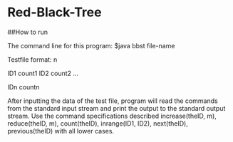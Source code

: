 # Red-Black-Tree

##How to run

The command line for this program:
$java bbst file-name 

Testfile format:
n 

ID1 count1 
ID2 count2 
...

IDn countn 

After inputting the data of the test file, program will read the commands from the standard input stream and print the output to the standard output stream. Use the command specifications described increase(theID, m), reduce(theID, m), count(theID), inrange(ID1, ID2), next(theID), previous(theID) with all lower cases. 


